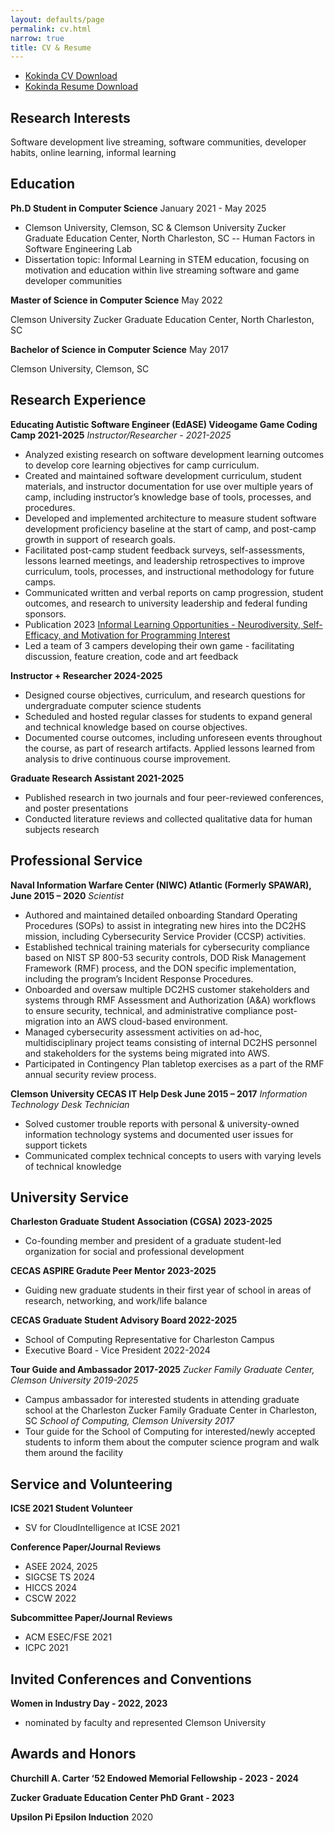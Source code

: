 ```yaml
---
layout: defaults/page
permalink: cv.html
narrow: true
title: CV & Resume
---
```


* [Kokinda CV Download](/theme/pdfs/CV_2025.pdf)
* [Kokinda Resume Download](/theme/pdfs/resume_2025.pdf)

## Research Interests

Software development live streaming, software communities, developer habits, online learning, informal learning

## Education
**Ph.D Student in Computer Science** January 2021 - May 2025

* Clemson University, Clemson, SC & Clemson University Zucker Graduate Education Center, North Charleston, SC  -- Human Factors in Software Engineering Lab 
* Dissertation topic: Informal Learning in STEM education, focusing on motivation and education within live streaming software and game developer communities

**Master of Science in Computer Science** May 2022

Clemson University Zucker Graduate Education Center, North Charleston, SC 

**Bachelor of Science in Computer Science** May 2017

Clemson University, Clemson, SC

## Research Experience

**Educating Autistic Software Engineer (EdASE) Videogame Game Coding Camp 2021-2025**
_Instructor/Researcher - 2021-2025_
* Analyzed existing research on software development learning outcomes to develop core learning objectives for camp curriculum.
* Created and maintained software development curriculum, student materials, and instructor documentation for use over multiple years of camp, including instructor’s knowledge base of tools, processes, and procedures.
* Developed and implemented architecture to measure student software development proficiency  baseline at the start of camp, and post-camp growth in support of research goals.
* Facilitated post-camp student feedback surveys, self-assessments, lessons learned meetings, and leadership retrospectives to improve curriculum, tools, processes, and instructional methodology for future camps.
* Communicated written and verbal reports on camp progression, student outcomes, and research to university leadership and federal funding sponsors.
* Publication 2023 [Informal Learning Opportunities - Neurodiversity, Self-Efficacy, and Motivation for Programming Interest](https://ella.dev/theme/pdfs/CSEDU_24___Informal_Learning.pdf)
* Led a team of 3 campers developing their own game - facilitating discussion, feature creation, code and art feedback


**Instructor + Researcher 2024-2025** 
* Designed course objectives, curriculum, and research questions for undergraduate computer science students
* Scheduled and hosted regular classes for students to expand general and technical knowledge based on course objectives.
* Documented course outcomes, including unforeseen events throughout the course, as part of research artifacts. Applied lessons learned from analysis to drive continuous course improvement.


**Graduate Research Assistant 2021-2025** 
* Published research in two journals and four peer-reviewed conferences, and poster presentations
* Conducted literature reviews and collected qualitative data for human subjects research



## Professional Service

**Naval Information Warfare Center (NIWC) Atlantic (Formerly SPAWAR), June 2015 – 2020**
_Scientist_
* Authored and maintained detailed onboarding Standard Operating Procedures (SOPs) to assist in integrating new hires into the DC2HS mission, including Cybersecurity Service Provider (CCSP) activities.
* Established technical training materials for cybersecurity compliance based on NIST SP 800-53 security controls, DOD Risk Management Framework (RMF) process, and the DON specific implementation, including the program’s Incident Response Procedures.
* Onboarded and oversaw multiple DC2HS customer stakeholders and systems through RMF Assessment and Authorization (A&A) workflows to ensure security, technical, and administrative compliance post-migration into an AWS cloud-based environment.
* Managed cybersecurity assessment activities on ad-hoc, multidisciplinary project teams consisting of internal DC2HS personnel and stakeholders for the systems being migrated into AWS.
* Participated in Contingency Plan tabletop exercises as a part of the RMF annual security review process.

**Clemson University CECAS IT Help Desk June 2015 – 2017**
_Information Technology Desk Technician_
* Solved customer trouble reports with personal & university-owned information technology systems and documented user issues for support tickets
* Communicated complex technical concepts to users with varying levels of technical knowledge

## University Service
**Charleston Graduate Student Association (CGSA) 2023-2025**
* Co-founding member and president of a graduate student-led organization for social and professional development

**CECAS ASPIRE Gradute Peer Mentor 2023-2025**
* Guiding new graduate students in their first year of school in areas of research, networking, and work/life balance

**CECAS Graduate Student Advisory Board 2022-2025**
* School of Computing Representative for Charleston Campus
* Executive Board - Vice President 2022-2024

**Tour Guide and Ambassador 2017-2025**
_Zucker Family Graduate Center, Clemson University 2019-2025_
* Campus ambassador for interested students in attending graduate school at the Charleston Zucker Family
Graduate Center in Charleston, SC
_School of Computing, Clemson University 2017_
* Tour guide for the School of Computing for interested/newly accepted students to inform them about the
computer science program and walk them around the facility

## Service and Volunteering
**ICSE 2021 Student Volunteer**
* SV for CloudIntelligence at ICSE 2021

**Conference Paper/Journal Reviews**
* ASEE 2024, 2025
* SIGCSE TS 2024
* HICCS 2024
* CSCW 2022

**Subcommittee Paper/Journal Reviews**
* ACM ESEC/FSE 2021
* ICPC 2021

## Invited Conferences and Conventions
**Women in Industry Day - 2022, 2023**
* nominated by faculty and represented Clemson University 

## Awards and Honors
**Churchill A. Carter ‘52 Endowed Memorial Fellowship - 2023 - 2024**

**Zucker Graduate Education Center PhD Grant - 2023**

**Upsilon Pi Epsilon Induction** 2020
